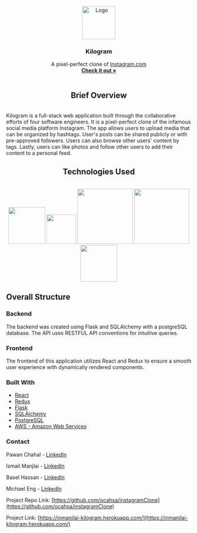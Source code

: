 <br />
<p align="center">
    <img src="https://media.istockphoto.com/photos/3d-simple-rainbow-snapshot-camera-with-lens-on-pastel-background-with-picture-id1308083607?b=1&k=20&m=1308083607&s=170667a&w=0&h=5pcEUtjvmq7_PAmneHgxStCP9LgHuZeApznUxmrSDcI=" alt="Logo" width="90" height="90">
  </a>

  <h3 align="center">Kilogram</h3>

  <p align="center">
    A pixel-perfect clone of <a href="https://www.instagram.com/">Instagram.com</a>
    <br />
    <a href="https://kilogram-acorn-seeded.herokuapp.com/" target="_blank"><strong>Check it out »</strong></a>
    <br />
    <br />
  </p>
</p>

<h2 align="center"> Brief Overview </h2>
<br/>
Kilogram is a full-stack web application built through the collaborative efforts of four software engineers. It is a pixel-perfect clone of the infamous social media platform Instagram. The app allows users to upload media that can be organized by hashtags. User's posts can be shared publicly or with pre-approved followers. Users can also browse other users' content by tags. Lastly, users can like photos and follow other users to add their content to a personal feed.

<h2 align="center">Technologies Used</h2>
<br />
<div align="center">
   <img src="https://user-images.githubusercontent.com/83699039/139297272-dcf4b5fa-7fc6-450d-aefd-102bcd899877.png" width="100px" />
   <img src="https://user-images.githubusercontent.com/83699039/139297672-03f03106-a3d5-49e0-8c23-0b04a50a0e87.png" width="80px" />
   <img src="https://user-images.githubusercontent.com/83699039/139297300-7bd0cc7d-1833-4727-b1e2-5a89e447f91f.png" width="150px" />
   <img src="https://user-images.githubusercontent.com/83699039/139297303-609fff3b-1d2a-4e37-b6a6-f2e736ada553.png" width="150px" />
   <img src="https://user-images.githubusercontent.com/83699039/139297308-d8ba18ed-de1a-4530-9fdd-9845cb426378.png" width="100px" />
</div>

## Overall Structure
### Backend
The backend was created using Flask and SQLAlchemy with a postgreSQL database. The API uses RESTFUL API conventions for intuitive queries.

### Frontend
The frontend of this application utilizes React and Redux to ensure a smooth user experience with dynamically rendered components.

### Built With
* [React](https://reactjs.org/)
* [Redux](https://redux.js.org/)
* [Flask](https://flask.palletsprojects.com/en/2.0.x/)
* [SQLAlchemy](https://www.sqlalchemy.org/)
* [PostgreSQL](https://www.postgresql.org/docs/)
* [AWS - Amazon Web Services](https://aws.amazon.com/)

### Contact
Pawan Chahal - [LinkedIn](https://www.linkedin.com/in/pawanchahal/)

Ismail Manjlai - [LinkedIn](https://www.linkedin.com/in/inmanjlai/)

Basel Hassan - [LinkedIn](https://www.linkedin.com/in/basel-hassan/)

Michael Eng - [LinkedIn](https://www.linkedin.com/in/m5-design/)

Project Repo Link: [https://github.com/ocahsa/instagramClone](https://github.com/ocahsa/instagramClone)

Project Link: [https://inmanjlai-kilogram.herokuapp.com/](https://inmanjlai-kilogram.herokuapp.com/)
